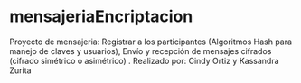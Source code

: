 # mensajeriaEncriptacion
Proyecto de mensajeria: Registrar a los participantes (Algoritmos Hash para manejo de claves y usuarios), Envío y recepción de mensajes cifrados  (cifrado simétrico o asimétrico) . Realizado por: Cindy Ortiz y Kassandra Zurita
